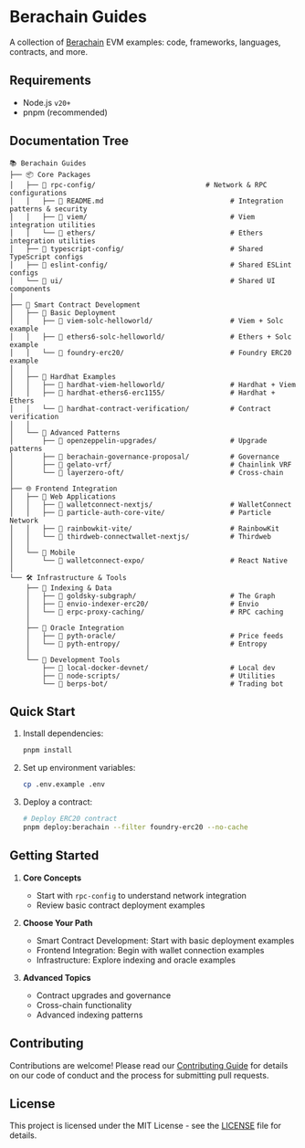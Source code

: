 # Berachain Guides

A collection of [Berachain](https://docs.berachain.com/learn/) EVM examples: code, frameworks, languages, contracts, and more.

## Requirements

- Node.js `v20+`
- pnpm (recommended)

## Documentation Tree

```
📚 Berachain Guides
├── 📦 Core Packages
│   ├── 📄 rpc-config/                           # Network & RPC configurations
│   │   ├── 📄 README.md                               # Integration patterns & security
│   │   ├── 📄 viem/                                   # Viem integration utilities
│   │   └── 📄 ethers/                                 # Ethers integration utilities
│   ├── 📄 typescript-config/                          # Shared TypeScript configs
│   ├── 📄 eslint-config/                              # Shared ESLint configs
│   └── 📄 ui/                                         # Shared UI components
│
├── 📱 Smart Contract Development
│   ├── 📄 Basic Deployment
│   │   ├── 📄 viem-solc-helloworld/                   # Viem + Solc example
│   │   ├── 📄 ethers6-solc-helloworld/                # Ethers + Solc example
│   │   └── 📄 foundry-erc20/                          # Foundry ERC20 example
│   │
│   ├── 📄 Hardhat Examples
│   │   ├── 📄 hardhat-viem-helloworld/                # Hardhat + Viem
│   │   ├── 📄 hardhat-ethers6-erc1155/                # Hardhat + Ethers
│   │   └── 📄 hardhat-contract-verification/          # Contract verification
│   │
│   └── 📄 Advanced Patterns
│       ├── 📄 openzeppelin-upgrades/                  # Upgrade patterns
│       ├── 📄 berachain-governance-proposal/          # Governance
│       ├── 📄 gelato-vrf/                             # Chainlink VRF
│       └── 📄 layerzero-oft/                          # Cross-chain
│
├── 🌐 Frontend Integration
│   ├── 📄 Web Applications
│   │   ├── 📄 walletconnect-nextjs/                   # WalletConnect
│   │   ├── 📄 particle-auth-core-vite/                # Particle Network
│   │   ├── 📄 rainbowkit-vite/                        # RainbowKit
│   │   └── 📄 thirdweb-connectwallet-nextjs/          # Thirdweb
│   │
│   └── 📄 Mobile
│       └── 📄 walletconnect-expo/                     # React Native
│
└── 🛠️ Infrastructure & Tools
    ├── 📄 Indexing & Data
    │   ├── 📄 goldsky-subgraph/                       # The Graph
    │   ├── 📄 envio-indexer-erc20/                    # Envio
    │   └── 📄 erpc-proxy-caching/                     # RPC caching
    │
    ├── 📄 Oracle Integration
    │   ├── 📄 pyth-oracle/                            # Price feeds
    │   └── 📄 pyth-entropy/                           # Entropy
    │
    └── 📄 Development Tools
        ├── 📄 local-docker-devnet/                    # Local dev
        ├── 📄 node-scripts/                           # Utilities
        └── 📄 berps-bot/                              # Trading bot
```

## Quick Start

1. Install dependencies:

   ```bash
   pnpm install
   ```

2. Set up environment variables:

   ```bash
   cp .env.example .env
   ```

3. Deploy a contract:
   ```bash
   # Deploy ERC20 contract
   pnpm deploy:berachain --filter foundry-erc20 --no-cache
   ```

## Getting Started

1. **Core Concepts**

   - Start with `rpc-config` to understand network integration
   - Review basic contract deployment examples

2. **Choose Your Path**

   - Smart Contract Development: Start with basic deployment examples
   - Frontend Integration: Begin with wallet connection examples
   - Infrastructure: Explore indexing and oracle examples

3. **Advanced Topics**
   - Contract upgrades and governance
   - Cross-chain functionality
   - Advanced indexing patterns

## Contributing

Contributions are welcome! Please read our [Contributing Guide](CONTRIBUTING.md) for details on our code of conduct and the process for submitting pull requests.

## License

This project is licensed under the MIT License - see the [LICENSE](LICENSE) file for details.
